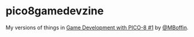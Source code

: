 # pico8gamedevzine

My versions of things in [Game Development with PICO-8 #1](https://mboffin.itch.io/gamedev-with-pico-8-issue1) by [@MBoffin](http://twitter.com/MBoffin).